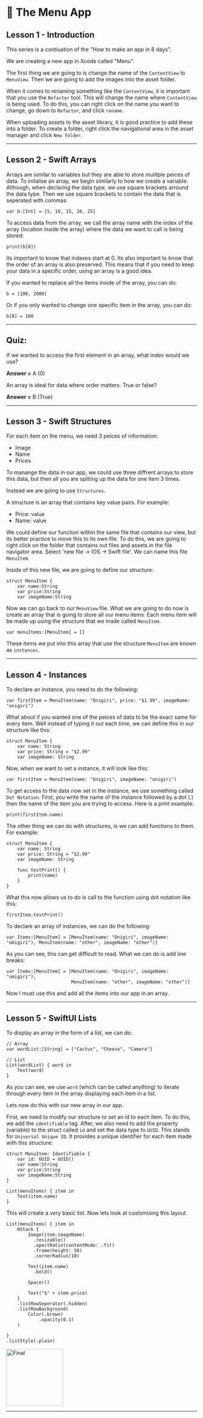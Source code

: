 # 🍴 The Menu App

## Lesson 1 - Introduction

This series is a contiuation of the "How to make an app in 8 days".

We are creating a new app in Xcode called "Menu".

The first thing we are going to is change the name of the `ContentView` to `MenuView`. Then we are going to add the images into the asset folder.

When it comes to renaming something like the `ContentView`, it is important that you use the `Refactor` tool. This will change the name where `ContentView` is being used. To do this, you can right click on the name you want to change, go down to `Refactor`, and click `rename`. 

When uploading assets to the asset library, it is good practice to add these into a folder. To create a folder, right click the navigational area in the asset manager and click `New folder`.

-----

## Lesson 2 - Swift Arrays

Arrays are similar to variables but they are able to store mulitple peices of data. To initalise an array, we begin similarly to how we create a variable. Although, when declaring the data type, we use square brackets arround the data type. Then we use square brackets to contain the data that is seperated with commas:
```
var b:[Int] = [5, 10, 15, 20, 25]
```

To access data from the array, we call the array name with the index of the array (location inside the array) where the data we want to call is being stored:
```
print(b[0])
```

Its important to know that indexes start at 0. Its also important to know that the order of an array is also preserved. This means that if you need to keep your data in a specific order, using an array is a good idea. 

If you wanted to replace all the items inside of the array, you can do:
```
b = [100, 2000]
```

Or if you only wanted to change one specific item in the array, you can do:
```
b[0] = 100
```


-----

## Quiz:

If we wanted to access the first element in an array, what index would we use?

**Answer =** A (0)


An array is ideal for data where order matters. True or false?

**Answer =** B (True)


-----

## Lesson 3 - Swift Structures 

For each item on the menu, we need 3 peices of information:
- Image
- Name
- Prices

To manange the data in our app, we could use three diffrent arrays to store this data, but then all you are spliting up the data for one item 3 times.

Instead we are going to use `Structures`.

A structure is an array that contains key value pairs. For example:
- Price: value
- Name: value

We could define our function within the same file that contains our view, but its better practice to move this to its own file. To do this, we are going to right click on the folder that contains out files and assets in the file navigator area. Select 'new file -> IOS -> Swift file'. We can name this file `MenuItem`.

Inside of this new file, we are going to define our structure:
```
struct MenuItem {
    var name:String
    var price:String
    var imageName:String
```

Now we can go back to our `MenuView` file. What we are going to do now is create an array that is going to store all our menu items. Each menu item will be made up using the structure that we made called `MenuItem`. 

```
var menuItems:[MenuItem] = []
```

These items we put into this array that use the structure `MenuItem` are known as `instances`. 


-----

## Lesson 4 - Instances

To declare an instance, you need to do the following:
```
var firstItem = MenuItem(name: "Onigiri", price: "$1.99", imageName: "onigiri")
```

What about if you wanted one of the peices of data to be the exact same for every item. Well instead of typing it out each time, we can define this in our structure like this:
```
struct MenuItem {
    var name: String
    var price: String = "$2.99"
    var imageName: String
```

Now, when we want to set a instance, it will look like this:
```
var firstItem = MenuItem(name: "Onigiri", imageName: "onigiri")
```

To get access to the data now set in the instance, we use something called `Dot Notation`. First, you write the name of the instance followed by a dot (.) then the name of the item you are trying to access. Here is a print example:
```
print(firstItem.name)
```

The other thing we can do with structures, is we can add functions to them. For example:
```
struct MenuItem {
    var name: String
    var price: String = "$2.99"
    var imageName: String

    func testPrint() {
        print(name)
    }
}
```

What this now allows us to do is call to the function using dot notation like this:
```
firstItem.testPrint()
```

To declare an array of instances, we can do the following:
```
var Items:[MenuItem] = [MenuItem(name: "Onigiri", imageName: "omigiri"), MenuItem(name: "other", imageName: "other")]
```

As you can see, this can get difficult to read. What we can do is add line breaks:
```
var Items:[MenuItem] = [MenuItem(name: "Onigiri", imageName: "omigiri"),
                        MenuItem(name: "other", imageName: "other")]
```

Now I must use this and add all the items into our app in an array.


-----

## Lesson 5 - SwiftUI Lists

To display an array in the form of a list, we can do:
```
// Array
var wordList:[String] = ["Cactus", "Cheese", "Camera"]

// List
List(wordList) { word in
    Text(word)
}
```

As you can see, we use `word` (which can be called anything) to iterate through every item in the array displaying each item in a list.

Lets now do this with our new array in our app.

First, we need to modify our structure to set an id to each item. To do this, we add the `identifiable` tag. After, we also need to add the property (variable) to the struct called `id` and set the data type to `UUID`. This stands for `Universal Unique ID`. It provides a unique identifier for each item made with this structure:
```
struct MenuItem: Identifiable {
    var id: UUID = UUID()
    var name:String
    var price:String
    var imageName:String
}
```

```
List(menuItems) { item in
    Text(item.name)
}
```

This will create a very basic list. Now lets look at customising this layout.

```
List(menuItems) { item in
    HStack {
        Image(item.imageName)
          .resizable()
          .apectRatio(contentMode: .fit)
          .frame(height: 50)
          .cornerRadius(10)

        Text(item.name)
          .bold()

        Spacer()

        Text("$" + item.price)
    }
    .listRowSeperator(.hidden)
    .listRowBackground(
        Color(.brown)
            .opacity(0.1)
    )

}
.listStyle(.plain)
```

<img alt="Final" src="" style="width:150px">

-----










